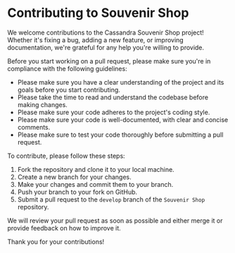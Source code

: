 # Contributing to Souvenir Shop

We welcome contributions to the Cassandra Souvenir Shop project! Whether it's fixing a bug, adding a new feature, or improving documentation, we're grateful for any help you're willing to provide.

Before you start working on a pull request, please make sure you're in compliance with the following guidelines:

- Please make sure you have a clear understanding of the project and its goals before you start contributing.
- Please take the time to read and understand the codebase before making changes.
- Please make sure your code adheres to the project's coding style.
- Please make sure your code is well-documented, with clear and concise comments.
- Please make sure to test your code thoroughly before submitting a pull request.

To contribute, please follow these steps:

1. Fork the repository and clone it to your local machine.
2. Create a new branch for your changes.
3. Make your changes and commit them to your branch.
4. Push your branch to your fork on GitHub.
5. Submit a pull request to the `develop` branch of the `Souvenir Shop` repository.

We will review your pull request as soon as possible and either merge it or provide feedback on how to improve it.

Thank you for your contributions!

